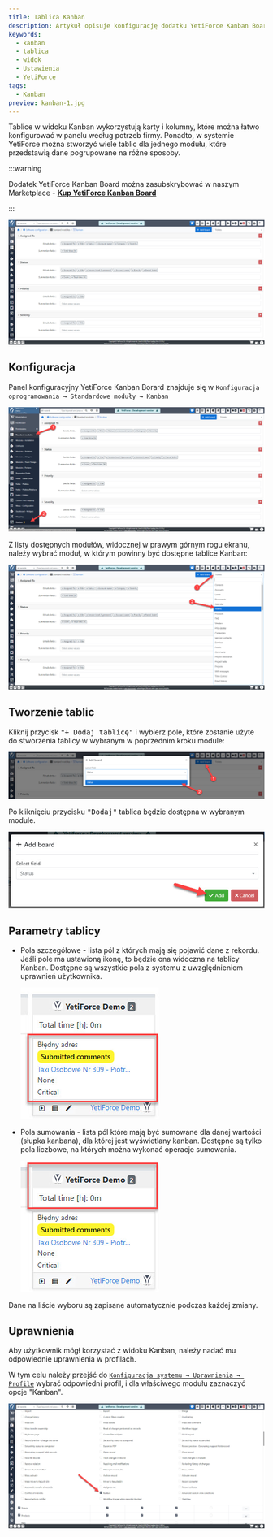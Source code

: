```yaml
---
title: Tablica Kanban
description: Artykuł opisuje konfigurację dodatku YetiForce Kanban Board
keywords:
  - kanban
  - tablica
  - widok
  - Ustawienia
  - YetiForce
tags:
  - Kanban
preview: kanban-1.jpg
---
```


Tablice w widoku Kanban wykorzystują karty i kolumny, które można łatwo konfigurować w panelu według potrzeb firmy. Ponadto, w systemie YetiForce można stworzyć wiele tablic dla jednego modułu, które przedstawią dane pogrupowane na różne sposoby.

:::warning

Dodatek YetiForce Kanban Board można zasubskrybować w naszym Marketplace  - [**Kup YetiForce Kanban Board**](https://yetiforce.com/pl/marketplace/dodatki/92-yetiforce-kanban-board.html)

:::

![kanban-1](kanban-1.jpg)

## Konfiguracja

Panel konfiguracyjny YetiForce Kanban Borard znajduje się w `Konfiguracja oprogramowania → Standardowe moduły → Kanban`

![kanban-2](kanban-2.jpg)

Z listy dostępnych modułów, widocznej w prawym górnym rogu ekranu, należy wybrać moduł, w którym powinny być dostępne tablice Kanban:

![kanban-3](kanban-3.jpg)

## Tworzenie tablic

Kliknij przycisk <kbd>"+ Dodaj tablicę"</kbd> i wybierz pole, które zostanie użyte do stworzenia tablicy w wybranym w poprzednim kroku module:

![kanban-4](kanban-4.jpg)

Po kliknięciu przycisku <kbd>"Dodaj"</kbd> tablica będzie dostępna w wybranym module.

![kanban-5](kanban-5.jpg)

## Parametry tablicy

- Pola szczegółowe - lista pól z których mają się pojawić dane z rekordu. Jeśli pole ma ustawioną ikonę, to będzie ona widoczna na tablicy Kanban. Dostępne są wszystkie pola z systemu z uwzględnieniem uprawnień użytkownika.

  ![kanban-6](kanban-6.jpg)

- Pola sumowania - lista pól które mają być sumowane dla danej wartości (słupka kanbana), dla której jest wyświetlany kanban. Dostępne są tylko pola liczbowe, na których można wykonać operacje sumowania.

  ![kanban-7](kanban-7.jpg)

Dane na liście wyboru są zapisane automatycznie podczas każdej zmiany.

## Uprawnienia

Aby użytkownik mógł korzystać z widoku Kanban, należy nadać mu odpowiednie uprawnienia w profilach.

W tym celu należy przejść do [`Konfiguracja systemu → Uprawnienia → Profile`](/administrator-guides/permissions/profiles/) wybrać odpowiedni profil, i dla właściwego modułu zaznaczyć opcje "Kanban".

![kanban-8](kanban-8.jpg)
